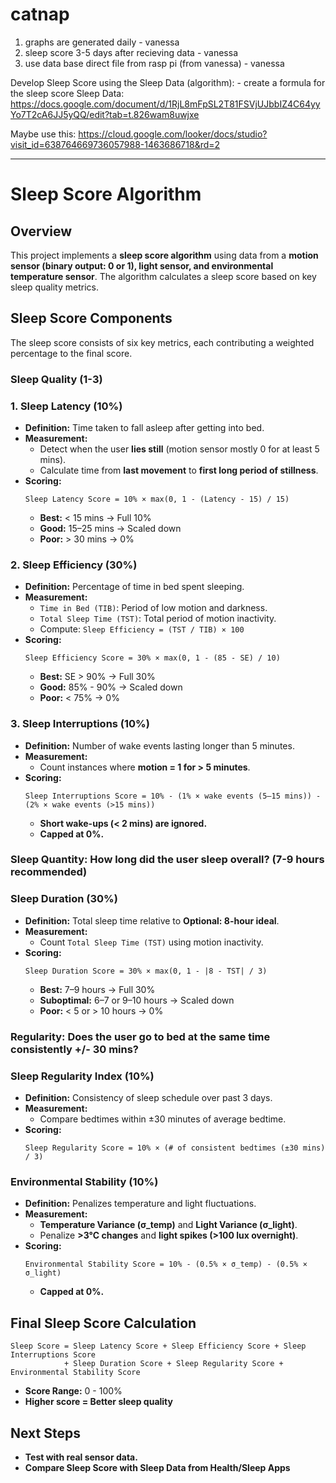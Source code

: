 # catnap
1. graphs are generated daily - vanessa
2. sleep score 3-5 days after recieving data - vanessa 
3. use data base direct file from rasp pi (from vanessa) - vanessa


Develop Sleep Score using the Sleep Data (algorithm): - create a formula for the sleep score
Sleep Data: https://docs.google.com/document/d/1RjL8mFpSL2T81FSVjUJbbIZ4C64yyYo7T2cA6JJ5yQQ/edit?tab=t.826wam8uwjxe


Maybe use this: https://cloud.google.com/looker/docs/studio?visit_id=638764669736057988-1463686718&rd=2

- - -

# Sleep Score Algorithm

## Overview
This project implements a **sleep score algorithm** using data from a **motion sensor (binary output: 0 or 1), light sensor, and environmental temperature sensor**. The algorithm calculates a sleep score based on key sleep quality metrics.

## Sleep Score Components
The sleep score consists of six key metrics, each contributing a weighted percentage to the final score.

### Sleep Quality (1-3)

### 1. Sleep Latency (10%)
- **Definition:** Time taken to fall asleep after getting into bed.
- **Measurement:**
  - Detect when the user **lies still** (motion sensor mostly 0 for at least 5 mins).
  - Calculate time from **last movement** to **first long period of stillness**.
- **Scoring:**
  ```
  Sleep Latency Score = 10% × max(0, 1 - (Latency - 15) / 15)
  ```
  - **Best:** < 15 mins → Full 10%
  - **Good:** 15–25 mins → Scaled down
  - **Poor:** > 30 mins → 0%

### 2. Sleep Efficiency (30%)
- **Definition:** Percentage of time in bed spent sleeping.
- **Measurement:**
  - `Time in Bed (TIB)`: Period of low motion and darkness.
  - `Total Sleep Time (TST)`: Total period of motion inactivity.
  - Compute: `Sleep Efficiency = (TST / TIB) × 100`
- **Scoring:**
  ```
  Sleep Efficiency Score = 30% × max(0, 1 - (85 - SE) / 10)
  ```
  - **Best:** SE > 90% → Full 30%
  - **Good:** 85% - 90% → Scaled down
  - **Poor:** < 75% → 0%

### 3. Sleep Interruptions (10%)
- **Definition:** Number of wake events lasting longer than 5 minutes.
- **Measurement:**
  - Count instances where **motion = 1 for > 5 minutes**.
- **Scoring:**
  ```
  Sleep Interruptions Score = 10% - (1% × wake events (5–15 mins)) - (2% × wake events (>15 mins))
  ```
  - **Short wake-ups (< 2 mins) are ignored.**
  - **Capped at 0%.**
    

### Sleep Quantity: How long did the user sleep overall? (7-9 hours recommended)

### Sleep Duration (30%)
- **Definition:** Total sleep time relative to **Optional: 8-hour ideal**.
- **Measurement:**
  - Count `Total Sleep Time (TST)` using motion inactivity.
- **Scoring:**
  ```
  Sleep Duration Score = 30% × max(0, 1 - |8 - TST| / 3)
  ```
  - **Best:** 7–9 hours → Full 30%
  - **Suboptimal:** 6–7 or 9–10 hours → Scaled down
  - **Poor:** < 5 or > 10 hours → 0%


### Regularity: Does the user go to bed at the same time consistently +/- 30 mins?
### Sleep Regularity Index (10%)
- **Definition:** Consistency of sleep schedule over past 3 days.
- **Measurement:**
  - Compare bedtimes within ±30 minutes of average bedtime.
- **Scoring:**
  ```
  Sleep Regularity Score = 10% × (# of consistent bedtimes (±30 mins) / 3)
  ```


### Environmental Stability (10%)
- **Definition:** Penalizes temperature and light fluctuations.
- **Measurement:**
  - **Temperature Variance (σ_temp)** and **Light Variance (σ_light)**.
  - Penalize **>3°C changes** and **light spikes (>100 lux overnight)**.
- **Scoring:**
  ```
  Environmental Stability Score = 10% - (0.5% × σ_temp) - (0.5% × σ_light)
  ```
  - **Capped at 0%.**


## Final Sleep Score Calculation
``` 
Sleep Score = Sleep Latency Score + Sleep Efficiency Score + Sleep Interruptions Score 
            + Sleep Duration Score + Sleep Regularity Score + Environmental Stability Score 
```
- **Score Range:** 0 - 100%
- **Higher score = Better sleep quality**

## Next Steps
- **Test with real sensor data.**
- **Compare Sleep Score with Sleep Data from Health/Sleep Apps**
